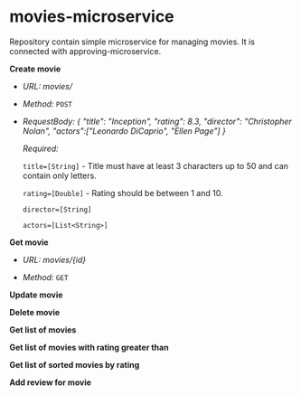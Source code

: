 # movies-microservice
Repository contain simple microservice for managing movies. It is connected with approving-microservice.

**Create movie**
* *URL:*
  _movies/_

* *Method:*
  `POST`
  
* *RequestBody:*
_{
	"title": "Inception",
	"rating": 8.3,
	"director": "Christopher Nolan",
	"actors":["Leonardo DiCaprio", "Ellen Page"]
}_

   *Required:* 
   
	`title=[String]` - Title must have at least 3 characters up to 50 and can contain only letters.

	`rating=[Double]` - Rating should be between 1 and 10. 

	`director=[String]`

	`actors=[List<String>]`

**Get movie**
* *URL:*
  _movies/{id}_

* *Method:*
  `GET`

**Update movie**

**Delete movie**

**Get list of movies**

**Get list of movies with rating greater than**

**Get list of sorted movies by rating**

**Add review for movie**
